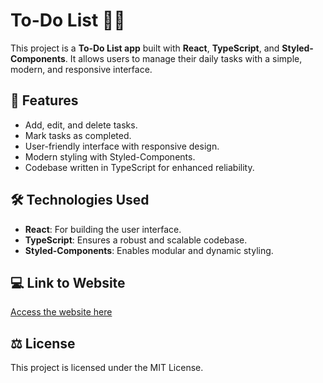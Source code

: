 # To-Do List 🐱‍💻

This project is a **To-Do List app** built with **React**, **TypeScript**, and **Styled-Components**. It allows users to manage their daily tasks with a simple, modern, and responsive interface.

## 🚀 Features

- Add, edit, and delete tasks.
- Mark tasks as completed.
- User-friendly interface with responsive design.
- Modern styling with Styled-Components.
- Codebase written in TypeScript for enhanced reliability.

## 🛠️ Technologies Used

- **React**: For building the user interface.
- **TypeScript**: Ensures a robust and scalable codebase.
- **Styled-Components**: Enables modular and dynamic styling.

## 💻 Link to Website

[Access the website here](https://juliocoronetti-todo-list.vercel.app)

## ⚖ License

This project is licensed under the MIT License.
